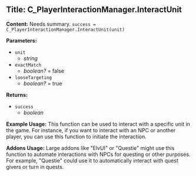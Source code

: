 ## Title: C_PlayerInteractionManager.InteractUnit

**Content:**
Needs summary.
`success = C_PlayerInteractionManager.InteractUnit(unit)`

**Parameters:**
- `unit`
  - *string*
- `exactMatch`
  - *boolean?* = false
- `looseTargeting`
  - *boolean?* = true

**Returns:**
- `success`
  - *boolean*

**Example Usage:**
This function can be used to interact with a specific unit in the game. For instance, if you want to interact with an NPC or another player, you can use this function to initiate the interaction.

**Addons Usage:**
Large addons like "ElvUI" or "Questie" might use this function to automate interactions with NPCs for questing or other purposes. For example, "Questie" could use it to automatically interact with quest givers or turn in quests.